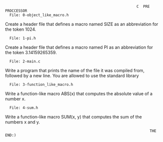                                                                C  PRE PROCCESSOR
      File: 0-object_like_macro.h
Create a header file that defines a macro named SIZE as an abbreviation for the token 1024.

      File: 1-pi.h
Create a header file that defines a macro named PI as an abbreviation for the token 3.14159265359.

      File: 2-main.c
Write a program that prints the name of the file it was compiled from, followed by a new line. You are allowed to use the standard library

      File: 3-function_like_macro.h
Write a function-like macro ABS(x) that computes the absolute value of a number x.


      File: 4-sum.h
Write a function-like macro SUM(x, y) that computes the sum of the numbers x and y.

                                                                      THE END:)
